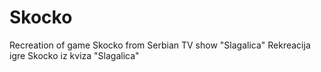 # Skocko

Recreation of game Skocko from Serbian TV show "Slagalica"
Rekreacija igre Skocko iz kviza "Slagalica"